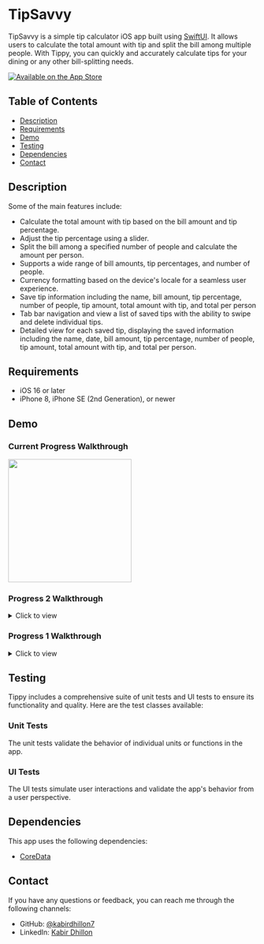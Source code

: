 # TipSavvy

TipSavvy is a simple tip calculator iOS app built using [SwiftUI](https://developer.apple.com/xcode/swiftui/). It allows users to calculate the total amount with tip and split the bill among multiple people. With Tippy, you can quickly and accurately calculate tips for your dining or any other bill-splitting needs.

[![Available on the App Store](http://cl.ly/WouG/Download_on_the_App_Store_Badge_US-UK_135x40.svg)](https://apps.apple.com/app/tipsavvy/id6449447909)

## Table of Contents

- [Description](#description)
- [Requirements](#requirements)
- [Demo](#demo)
- [Testing](#testing)
- [Dependencies](#dependencies)
- [Contact](#contact)

## Description

Some of the main features include:

- Calculate the total amount with tip based on the bill amount and tip percentage.
- Adjust the tip percentage using a slider.
- Split the bill among a specified number of people and calculate the amount per person.
- Supports a wide range of bill amounts, tip percentages, and number of people.
- Currency formatting based on the device's locale for a seamless user experience.
- Save tip information including the name, bill amount, tip percentage, number of people, tip amount, total amount with tip, and total per person
- Tab bar navigation and view a list of saved tips with the ability to swipe and delete individual tips.
- Detailed view for each saved tip, displaying the saved information including the name, date, bill amount, tip percentage, number of people, tip amount, total amount with tip, and total per person.

## Requirements

- iOS 16 or later
- iPhone 8, iPhone SE (2nd Generation), or newer

## Demo
### Current Progress Walkthrough
<img src="https://github.com/kabirdhillon7/TipSavvy/assets/74223402/1046ebd0-183c-498a-b455-d2ad05c05901" width=250><br>

### Progress 2 Walkthrough
<details>
  <summary>Click to view</summary>
  
  <img src="https://github.com/kabirdhillon7/TipSavvy/assets/74223402/b4061fa5-578b-496e-a7ca-b0d27fe0f4e3" width=250><br>
</details>

### Progress 1 Walkthrough
<details>
  <summary>Click to view</summary>
  
  <img src="https://github.com/kabirdhillon7/Tippy/assets/74223402/c2c7bcd2-3ff0-4309-a595-18089830e359" width=250><br>
</details>

## Testing

Tippy includes a comprehensive suite of unit tests and UI tests to ensure its functionality and quality. Here are the test classes available:

### Unit Tests

The unit tests validate the behavior of individual units or functions in the app.

### UI Tests
The UI tests simulate user interactions and validate the app's behavior from a user perspective.

## Dependencies
This app uses the following dependencies:

- [CoreData](https://developer.apple.com/documentation/coredata)

## Contact

If you have any questions or feedback, you can reach me through the following channels:

- GitHub: [@kabirdhillon7](https://github.com/kabirdhillon7)
- LinkedIn: [Kabir Dhillon](https://www.linkedin.com/in/kabirdhillon/)
